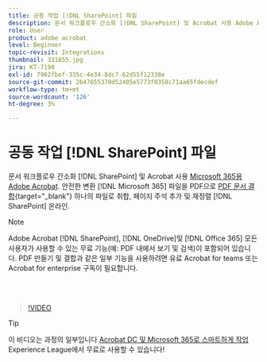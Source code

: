 ```yaml
---
title: 공동 작업 [!DNL SharePoint] 파일
description: 문서 워크플로우 간소화 [!DNL SharePoint] 및 Acrobat 사용 Adobe Acrobat [!DNL Microsoft 365]
role: User
product: adobe acrobat
level: Beginner
topic-revisit: Integrations
thumbnail: 331855.jpg
jira: KT-7190
exl-id: 7962fbef-335c-4e34-8dc7-62d55f12338e
source-git-commit: 2b47655370d52405e5773f0358c71aa65fdecdef
workflow-type: tm+mt
source-wordcount: '126'
ht-degree: 3%

---
```


# 공동 작업 [!DNL SharePoint] 파일

문서 워크플로우 간소화 [!DNL SharePoint] 및 Acrobat 사용 [Microsoft 365용 Adobe Acrobat](https://appsource.microsoft.com/en-us/product/web-apps/adobeinc.adobe-document-cloud-pdf?tab=Overview). 안전한 변환 [!DNL Microsoft 365] 파일을 PDF으로 [PDF 문서 결합](https://www.adobe.com/acrobat/online/merge-pdf.html){target="_blank"} 하나의 파일로 취합, 페이지 주석 추가 및 재정렬 [!DNL SharePoint] 온라인.

>[!NOTE]
>
>Adobe Acrobat [!DNL SharePoint], [!DNL OneDrive]및 [!DNL Office 365] 모든 사용자가 사용할 수 있는 무료 기능(예: PDF 내에서 보기 및 검색)이 포함되어 있습니다. PDF 만들기 및 결합과 같은 일부 기능을 사용하려면 유료 Acrobat for teams 또는 Acrobat for enterprise 구독이 필요합니다.

<br> 

>[!VIDEO](https://video.tv.adobe.com/v/331855?quality=12&learn=on&hidetitle=true)

>[!TIP]
>
>이 비디오는 과정의 일부입니다 [Acrobat DC 및 Microsoft 365로 스마트하게 작업](https://experienceleague.adobe.com/?recommended=Acrobat-U-1-2021.microsoft365) Experience League에서 무료로 사용할 수 있습니다!
